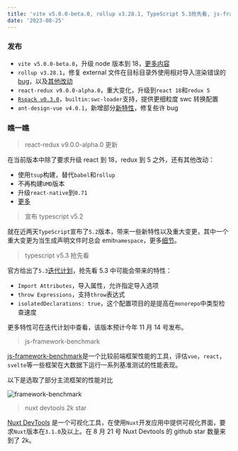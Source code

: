 ```yaml
---
title: 'vite v5.0.0-beta.0, rollup v3.28.1, TypeScript 5.3抢先看, js-framework-benchmark'
date: '2023-08-25'
---
```


### 发布

- `vite v5.0.0-beta.0`，升级 node 版本到 18，[更多内容](https://github.com/vitejs/vite/blob/v5.0.0-beta.0/packages/vite/CHANGELOG.md)
- `rollup v3.28.1`，修复 external 文件在目标目录外使用相对导入渲染错误的[bug](https://github.com/rollup/rollup/pull/5099)，以及[其他改动](https://github.com/rollup/rollup/releases/tag/v3.28.1)
- `react-redux v9.0.0-alpha.0`，重大变化，升级到`react 18`和`redux 5`
- [`Rspack v0.3.0`](https://github.com/web-infra-dev/rspack/releases/tag/v0.3.0)，`builtin:swc-loader`支持，提供更细粒度 swc 转换配置
- `ant-design-vue v4.0.1`，新增部分[新特性](https://github.com/vueComponent/ant-design-vue/releases/tag/4.0.1)，修复些许 bug

### 瞧一瞧

> react-redux v9.0.0-alpha.0 更新

在当前版本中除了要求升级 react 到 18，redux 到 5 之外，还有其他改动：

- 使用`tsup`构建，替代`babel`和`rollup`
- 不再构建`UMD`版本
- 升级`react-native`到`0.71`
- [更多](https://github.com/reduxjs/react-redux/releases/tag/v9.0.0-alpha.0)

> 宣布 typescript v5.2

就在近两天`TypeScript`宣布了`5.2`版本，带来一些新特性以及重大变更，其中一个重大变更为当生成声明文件时总会 emit`namespace`，更多[细节](https://devblogs.microsoft.com/typescript/announcing-typescript-5-2)。

> typescript v5.3 抢先看

官方给出了`5.3`[迭代计划](https://github.com/microsoft/TypeScript/issues/55486)，抢先看 5.3 中可能会带来的特性：

- `Import Attributes`，导入属性，允许指定导入选项
- `throw Expressions`，支持`throw`表达式
- `isolatedDeclarations: true`，这个配置项目的是提高在`monorepo`中类型检查速度

更多特性可在迭代计划中查看，该版本预计今年 11 月 14 号发布。

> js-framework-benchmark

[js-framework-benchmark](https://github.com/krausest/js-framework-benchmark)是一个比较前端框架性能的工具，评估`vue`，`react`，`svelte`等一些框架在大数据下运行一系列基准测试的性能表现。

以下是选取了部分主流框架的性能对比

![framework-benchmark](https://mmbiz.qpic.cn/sz_mmbiz_jpg/qqzmMm3X68PjX90pB2uV6sAKJfhkZ6X7p6Bp19iaKFLKDbvGTshIxJjGPDfUucR02wtHx1HWTVa1IkMvt7cwtKw/640?wx_fmt=jpeg&wxfrom=5&wx_lazy=1&wx_co=1)

> nuxt devtools 2k star

[Nuxt DevTools](https://devtools.Nuxtjs.org) 是一个可视化工具，在使用`Nuxt`开发应用中提供可视化界面，要求`Nuxt`版本在`3.1.0`及以上。在 8 月 21 号 Nuxt Devtools 的 github star 数量来到了 2k。

